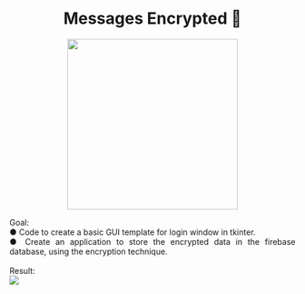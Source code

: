 <h1 align="center"> Messages Encrypted 🔐</h1>

<p align="center">
<img src="https://user-images.githubusercontent.com/100588945/164551833-a3642093-3f31-4128-8cfd-30e6b1b3c611.gif" width="300">
</p>

<p align="justify">
Goal:</br>
  ● Code to create a basic GUI template for login window in tkinter.</br>
  ● Create an application to store the encrypted data in the firebase database, using the encryption technique.</br>
  </br>
Result:</br>
<img src="https://user-images.githubusercontent.com/100588945/164551976-f7b5538d-7159-4a15-bbbc-db67b05005c8.png">
</p>
